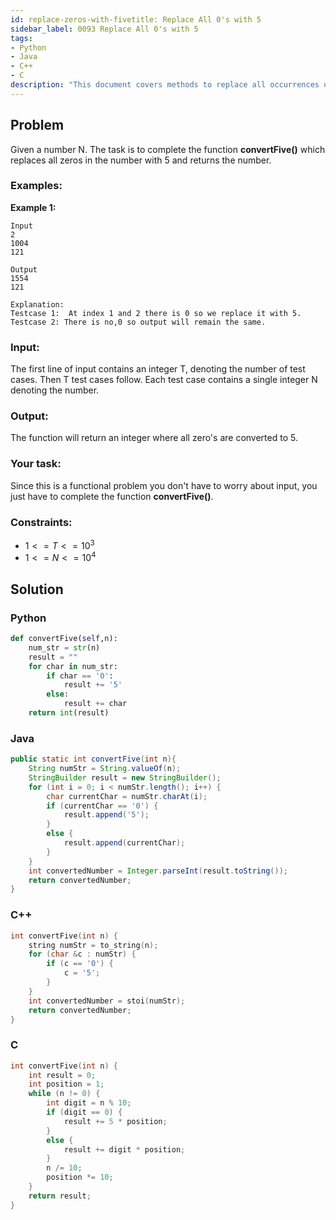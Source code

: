 ```yaml
---
id: replace-zeros-with-fivetitle: Replace All 0's with 5
sidebar_label: 0093 Replace All 0's with 5
tags:
- Python
- Java
- C++
- C
description: "This document covers methods to replace all occurrences of the digit 0 with the digit 5 in a given number in various programming languages."
---
```


## Problem

Given a number N. The task is to complete the function **convertFive()** which replaces all zeros in the number with 5 and returns the number.

### Examples:
**Example 1:**
```
Input
2
1004
121

Output
1554
121

Explanation:
Testcase 1:  At index 1 and 2 there is 0 so we replace it with 5.
Testcase 2: There is no,0 so output will remain the same.
```

### Input:

The first line of input contains an integer T, denoting the number of test cases. Then T test cases follow.
Each test case contains a single integer N denoting the number.

### Output:

The function will return an integer where all zero's are converted to 5.

### Your task:

Since this is a functional problem you don't have to worry about input, you just have to complete the function **convertFive()**.

### Constraints:

- $1 <= T <= 10^3$
- $1 <= N <= 10^4$

## Solution
### Python
```python
def convertFive(self,n):
    num_str = str(n)
    result = ""
    for char in num_str:
        if char == '0':
            result += '5'
        else:
            result += char
    return int(result)
```

### Java
```java
public static int convertFive(int n){
    String numStr = String.valueOf(n);
    StringBuilder result = new StringBuilder();
    for (int i = 0; i < numStr.length(); i++) {
        char currentChar = numStr.charAt(i);
        if (currentChar == '0') {
            result.append('5');
        } 
        else {
            result.append(currentChar);
        }
    }
    int convertedNumber = Integer.parseInt(result.toString());
    return convertedNumber;
}
```

### C++
```cpp
int convertFive(int n) {
    string numStr = to_string(n);
    for (char &c : numStr) {
        if (c == '0') {
            c = '5';
        }
    }
    int convertedNumber = stoi(numStr);
    return convertedNumber;
}
```

### C
```c
int convertFive(int n) {
    int result = 0;
    int position = 1;
    while (n != 0) {
        int digit = n % 10;
        if (digit == 0) {
            result += 5 * position;
        } 
        else {
            result += digit * position;
        }
        n /= 10;
        position *= 10;
    }
    return result;
}
```
